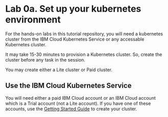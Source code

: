 # Lab 0a. Set up your kubernetes environment
 
For the hands-on labs in this tutorial repository, you will need a kubernetes cluster from the IBM Cloud Kubernetes Service or any accessable Kubernetes cluster. 

It may take 15-30 minutes to provision a Kubernetes cluster. So, create the cluster before any task in the session.

You may create either a Lite cluster or Paid cluster.

## Use the IBM Cloud Kubernetes Service

You will need either a paid IBM Cloud account or an IBM Cloud account which is a Trial account (not a Lite account). If you have one of these accounts, use the [Getting Started Guide](https://cloud.ibm.com/docs/containers?topic=containers-getting-started) to create your cluster.


